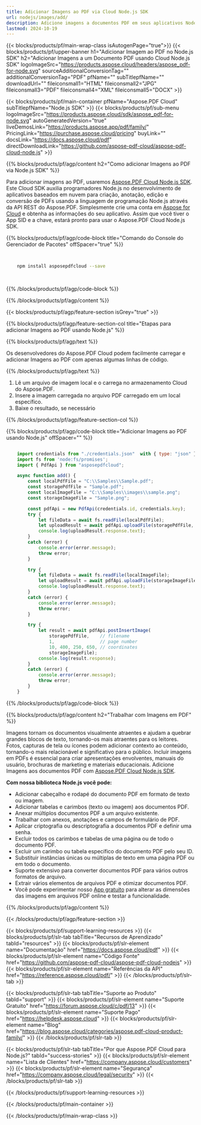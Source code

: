 ```yaml
---
title: Adicionar Imagens ao PDF via Cloud Node.js SDK
url: nodejs/images/add/
description: Adicione imagens a documentos PDF em seus aplicativos Node.js usando o Aspose.PDF Cloud SDK.
lastmod: 2024-10-19
---
```


{{< blocks/products/pf/main-wrap-class isAutogenPage="true">}}
{{< blocks/products/pf/upper-banner h1="Adicionar Imagem ao PDF no Node.js SDK" h2="Adicionar Imagens a um Documento PDF usando Cloud Node.js SDK" logoImageSrc="https://products.aspose.cloud/headers/aspose_pdf-for-node.svg" sourceAdditionalConversionTag="" additionalConversionTag="PDF" pfName="" subTitlepfName="" downloadUrl="" fileiconsmall1="HTML" fileiconsmall2="JPG" fileiconsmall3="PDF" fileiconsmall4="XML" fileiconsmall5="DOCX" >}}

{{< blocks/products/pf/main-container pfName="Aspose.PDF Cloud" subTitlepfName="Node.js SDK" >}}
{{< blocks/products/pf/sub-menu logoImageSrc="https://products.aspose.cloud/sdk/aspose_pdf-for-node.svg"
autoGeneratedVersion="true"
liveDemosLink="https://products.aspose.app/pdf/family/" PricingLink="https://purchase.aspose.cloud/pricing" buyLink="" docsLink="https://docs.aspose.cloud/pdf"  directDownloadLink="https://github.com/aspose-pdf-cloud/aspose-pdf-cloud-node.js" >}}

{{% blocks/products/pf/agp/content h2="Como adicionar Imagens ao PDF via Node.js SDK" %}}

Para adicionar imagens ao PDF, usaremos
[Aspose.PDF Cloud Node.js SDK](https://products.aspose.cloud/pdf/nodejs/). Este Cloud SDK auxilia programadores Node.js no desenvolvimento de aplicativos baseados em nuvem para criação, anotação, edição e conversão de PDFs usando a linguagem de programação Node.js através da API REST do Aspose.PDF. Simplesmente crie uma conta em [Aspose for Cloud](https://dashboard.aspose.cloud/#/apps) e obtenha as informações do seu aplicativo. Assim que você tiver o App SID e a chave, estará pronto para usar o Aspose.PDF Cloud Node.js SDK.

{{% blocks/products/pf/agp/code-block title="Comando do Console do Gerenciador de Pacotes" offSpacer="true" %}}

```bash

     
    npm install asposepdfcloud --save
     
     

```

{{% /blocks/products/pf/agp/code-block %}}

{{% /blocks/products/pf/agp/content %}}

{{< blocks/products/pf/agp/feature-section isGrey="true" >}}

{{% blocks/products/pf/agp/feature-section-col title="Etapas para adicionar Imagens ao PDF usando Node.js" %}}

{{% blocks/products/pf/agp/text %}}

Os desenvolvedores do Aspose.PDF Cloud podem facilmente carregar e adicionar Imagens ao PDF com apenas algumas linhas de código.

{{% /blocks/products/pf/agp/text %}}

1. Lê um arquivo de imagem local e o carrega no armazenamento Cloud do Aspose.PDF.
1. Insere a imagem carregada no arquivo PDF carregado em um local específico.
1. Baixe o resultado, se necessário

{{% /blocks/products/pf/agp/feature-section-col %}}


{{% blocks/products/pf/agp/code-block title="Adicionar Imagens ao PDF usando Node.js" offSpacer="" %}}

```js

    import credentials from "./credentials.json"  with { type: "json" };
    import fs from 'node:fs/promises';
    import { PdfApi } from "asposepdfcloud";

    async function add() {
        const localPdfFile = "C:\\Samples\\Sample.pdf";
        const storagePdfFile = "Sample.pdf";
        const localImageFile = "C:\\Samples\\images\\sample.png";
        const storageImageFile = "Sample.png";

        const pdfApi = new PdfApi(credentials.id, credentials.key);
        try {
            let fileData = await fs.readFile(localPdfFile);
            let uploadResult = await pdfApi.uploadFile(storagePdfFile, fileData);
            console.log(uploadResult.response.text);
        }
        catch (error) {
            console.error(error.message);
            throw error;
        }

        try {
            let fileData = await fs.readFile(localImageFile);
            let uploadResult = await pdfApi.uploadFile(storageImageFile, fileData);
            console.log(uploadResult.response.text);
        }
        catch (error) {
            console.error(error.message);
            throw error;
        }

        try {
            let result = await pdfApi.postInsertImage(
                storagePdfFile,    // filename
                1,                 // page number
                10, 400, 250, 650, // coordinates
                storageImageFile);
            console.log(result.response);
        }
        catch (error) {
            console.error(error.message);
            throw error;
        }
    }
```

{{% /blocks/products/pf/agp/code-block %}}

{{% blocks/products/pf/agp/content h2="Trabalhar com Imagens em PDF" %}}

Imagens tornam os documentos visualmente atraentes e ajudam a quebrar grandes blocos de texto, tornando-os mais atraentes para os leitores.
Fotos, capturas de tela ou ícones podem adicionar contexto ao conteúdo, tornando-o mais relacionável e significativo para o público.
Incluir imagens em PDFs é essencial para criar apresentações envolventes, manuais do usuário, brochuras de marketing e materiais educacionais.
Adicione Imagens aos documentos PDF com [Aspose.PDF Cloud Node.js SDK](https://products.aspose.cloud/pdf/nodejs/).

**Com nossa biblioteca Node.js você pode:**

+ Adicionar cabeçalho e rodapé do documento PDF em formato de texto ou imagem.
+ Adicionar tabelas e carimbos (texto ou imagem) aos documentos PDF.
+ Anexar múltiplos documentos PDF a um arquivo existente.
+ Trabalhar com anexos, anotações e campos de formulário de PDF.
+ Aplicar criptografia ou descriptografia a documentos PDF e definir uma senha.
+ Excluir todos os carimbos e tabelas de uma página ou de todo o documento PDF.
+ Excluir um carimbo ou tabela específico do documento PDF pelo seu ID.
+ Substituir instâncias únicas ou múltiplas de texto em uma página PDF ou em todo o documento.
+ Suporte extensivo para converter documentos PDF para vários outros formatos de arquivo.
+ Extrair vários elementos de arquivos PDF e otimizar documentos PDF.
+ Você pode experimentar nosso [App gratuito](https://products.aspose.app/pdf/crop) para alterar as dimensões das imagens em arquivos PDF online e testar a funcionalidade.

{{% /blocks/products/pf/agp/content %}}

{{< /blocks/products/pf/agp/feature-section >}}

{{< blocks/products/pf/support-learning-resources >}}
{{< blocks/products/pf/slr-tab tabTitle="Recursos de Aprendizado" tabId="resources" >}}
{{< blocks/products/pf/slr-element name="Documentação" href="https://docs.aspose.cloud/pdf" >}}
{{< blocks/products/pf/slr-element name="Código Fonte" href="https://github.com/aspose-pdf-cloud/aspose-pdf-cloud-nodejs" >}}
{{< blocks/products/pf/slr-element name="Referências da API" href="https://reference.aspose.cloud/pdf/" >}}
{{< /blocks/products/pf/slr-tab >}}

{{< blocks/products/pf/slr-tab tabTitle="Suporte ao Produto" tabId="support" >}}
{{< blocks/products/pf/slr-element name="Suporte Gratuito" href="https://forum.aspose.cloud/c/pdf/13" >}}
{{< blocks/products/pf/slr-element name="Suporte Pago" href="https://helpdesk.aspose.cloud" >}}
{{< blocks/products/pf/slr-element name="Blog" href="https://blog.aspose.cloud/categories/aspose.pdf-cloud-product-family/" >}}
{{< /blocks/products/pf/slr-tab >}}

{{< blocks/products/pf/slr-tab tabTitle="Por que Aspose.PDF Cloud para Node.js?" tabId="success-stories" >}}
{{< blocks/products/pf/slr-element name="Lista de Clientes" href="https://company.aspose.cloud/customers" >}}
{{< blocks/products/pf/slr-element name="Segurança" href="https://company.aspose.cloud/legal/security" >}}
{{< /blocks/products/pf/slr-tab >}}

{{< /blocks/products/pf/support-learning-resources >}}

<!-- aboutfile Ends -->

{{< /blocks/products/pf/main-container >}}

{{< /blocks/products/pf/main-wrap-class >}}



